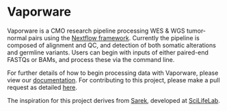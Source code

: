 # Vaporware 

Vaporware is a CMO research pipeline processing WES & WGS tumor-normal pairs using the [Nextflow framework](https://www.nextflow.io/). Currently the pipeline is composed of alignment and QC, and detection of both somatic alterations and germline variants. Users can begin with inputs of either paired-end FASTQs or BAMs, and process these via the command line. 

For further details of how to begin processing data with Vaporware, please view our [documentation](https://vaporeware.netlify.com/). For contributing to this project, please make a pull request as detailed [here](https://vaporeware.netlify.com/contributing-to-vaporware.html).

The inspiration for this project derives from [Sarek](https://github.com/SciLifeLab/Sarek), developed at [SciLifeLab](https://github.com/SciLifeLab).

